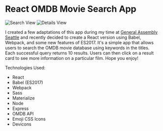 # React OMDB Movie Search App

![Search View]()
![Details View]()

I created a few adaptations of this app during my time at [General Assembly Seattle](https://generalassemb.ly/) and recently decided to create a React version using Babel, Webpack, and some new features of ES2017. It's a simple app that allows users to search the OMDB movie database using keywords in the titles. Each successful query returns 10 results. Users can then click on a result card to see more information on a particular film. Hope you enjoy!

<!-- [DEMO]() -->

Technologies Used:

* React
* Babel (ES2017)
* Webpack
* Sass
* Materialize
* Node
* Express
* OMDB API
* Emoji CSS Icons
* Devicons